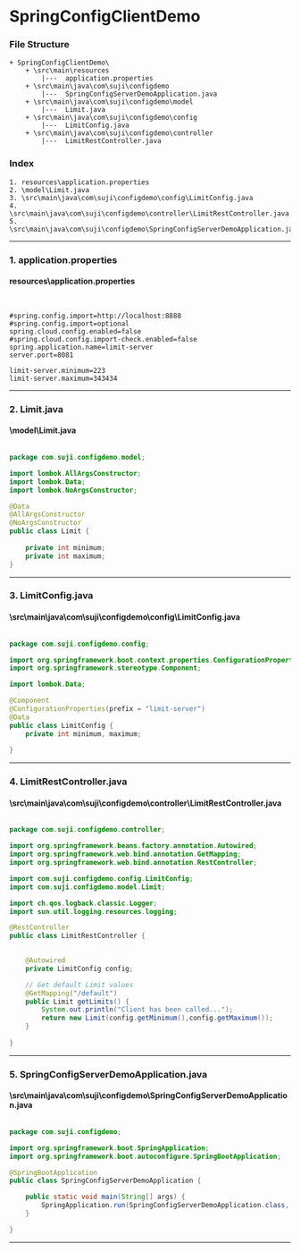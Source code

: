 # SpringConfigClientDemo


### File Structure
```pre
+ SpringConfigClientDemo\ 
	+ \src\main\resources
		|---  application.properties
	+ \src\main\java\com\suji\configdemo
		|---  SpringConfigServerDemoApplication.java
	+ \src\main\java\com\suji\configdemo\model
		|---  Limit.java
	+ \src\main\java\com\suji\configdemo\config
		|---  LimitConfig.java
	+ \src\main\java\com\suji\configdemo\controller
		|---  LimitRestController.java
```
### Index
```pre
1. resources\application.properties
2. \model\Limit.java
3. \src\main\java\com\suji\configdemo\config\LimitConfig.java
4. \src\main\java\com\suji\configdemo\controller\LimitRestController.java
5. \src\main\java\com\suji\configdemo\SpringConfigServerDemoApplication.java

```

---

### 1. application.properties

#### resources\application.properties

```properties


#spring.config.import=http://localhost:8888
#spring.config.import=optional
spring.cloud.config.enabled=false
#spring.cloud.config.import-check.enabled=false
spring.application.name=limit-server
server.port=8081

limit-server.minimum=223
limit-server.maximum=343434
```

---

### 2. Limit.java

#### \model\Limit.java

```java

package com.suji.configdemo.model;

import lombok.AllArgsConstructor;
import lombok.Data;
import lombok.NoArgsConstructor;

@Data
@AllArgsConstructor
@NoArgsConstructor
public class Limit {
	
	private int minimum;
	private int maximum;
}

```

---

### 3. LimitConfig.java

#### \src\main\java\com\suji\configdemo\config\LimitConfig.java

```java

package com.suji.configdemo.config;

import org.springframework.boot.context.properties.ConfigurationProperties;
import org.springframework.stereotype.Component;

import lombok.Data;

@Component
@ConfigurationProperties(prefix = "limit-server")
@Data
public class LimitConfig {
	private int minimum, maximum;
	
}


```

---

### 4. LimitRestController.java

#### \src\main\java\com\suji\configdemo\controller\LimitRestController.java

```java

package com.suji.configdemo.controller;

import org.springframework.beans.factory.annotation.Autowired;
import org.springframework.web.bind.annotation.GetMapping;
import org.springframework.web.bind.annotation.RestController;

import com.suji.configdemo.config.LimitConfig;
import com.suji.configdemo.model.Limit;

import ch.qos.logback.classic.Logger;
import sun.util.logging.resources.logging;

@RestController
public class LimitRestController {

	
	@Autowired
	private LimitConfig config;

	// Get default Limit values
	@GetMapping("/default")
	public Limit getLimits() {
		System.out.println("Client has been called...");
		return new Limit(config.getMinimum(),config.getMaximum());
	}
	
}

```

---

### 5. SpringConfigServerDemoApplication.java

#### \src\main\java\com\suji\configdemo\SpringConfigServerDemoApplication.java

```java

package com.suji.configdemo;

import org.springframework.boot.SpringApplication;
import org.springframework.boot.autoconfigure.SpringBootApplication;

@SpringBootApplication
public class SpringConfigServerDemoApplication {

	public static void main(String[] args) {
		SpringApplication.run(SpringConfigServerDemoApplication.class, args);
	}

}

```

---

